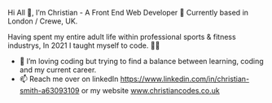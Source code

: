 Hi All 👋, I’m Christian - A Front End Web Developer :round_pushpin: Currently based in London / Crewe, UK.

Having spent my entire adult life within professional sports & fitness industrys, In 2021 I taught myself to code. :man_technologist:


- 💞️ I’m loving coding but trying to find a balance between learning, coding and my current career.
- 📫 Reach me over on linkedIn https://www.linkedin.com/in/christian-smith-a63093109 or my website www.christiancodes.co.uk

<!---
Aines25/Aines25 is a ✨ special ✨ repository because its `README.md` (this file) appears on your GitHub profile.
You can click the Preview link to take a look at your changes.
--->

